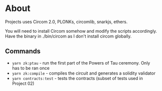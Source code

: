 # About

Projects uses Circom 2.0, PLONKs, circomlib, snarkjs, ethers.


You will need to install Circom somehow and modify the scripts accordingly. Have the binary in ./bin/circom as I don't install circom globally.

## Commands

- `yarn zk:ptau` - run the first part of the Powers of Tau ceremony. Only has to be ran once
- `yarn zk:compile` - compiles the circuit and generates a solidity validator
- `yarn contracts:test` - tests the contracts (subset of tests used in Project 02)

